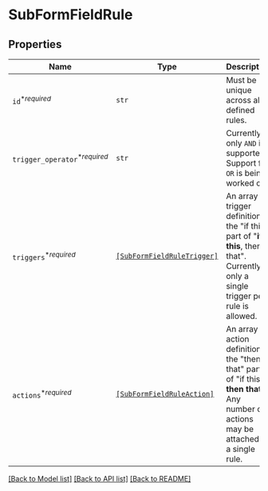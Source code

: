 # SubFormFieldRule



## Properties

| Name | Type | Description | Notes |
| ---- | ---- | ----------- | ----- |
| `id`<sup>*_required_</sup> | ```str``` |  Must be unique across all defined rules.  |  |
| `trigger_operator`<sup>*_required_</sup> | ```str``` |  Currently only `AND` is supported. Support for `OR` is being worked on.  |  [default to "AND"] |
| `triggers`<sup>*_required_</sup> | [```[SubFormFieldRuleTrigger]```](SubFormFieldRuleTrigger.md) |  An array of trigger definitions, the &quot;if this&quot; part of &quot;**if this**, then that&quot;. Currently only a single trigger per rule is allowed.  |  |
| `actions`<sup>*_required_</sup> | [```[SubFormFieldRuleAction]```](SubFormFieldRuleAction.md) |  An array of action definitions, the &quot;then that&quot; part of &quot;if this, **then that**&quot;. Any number of actions may be attached to a single rule.  |  |


[[Back to Model list]](../README.md#documentation-for-models) [[Back to API list]](../README.md#documentation-for-api-endpoints) [[Back to README]](../README.md)


